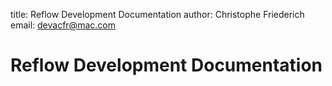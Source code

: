 title: Reflow Development Documentation
author: Christophe Friederich
email: devacfr@mac.com

# Reflow Development Documentation
